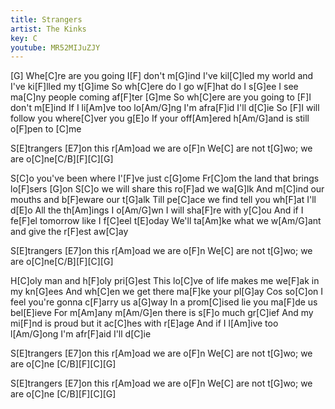 ```yaml
---
title: Strangers
artist: The Kinks
key: C
youtube: MR52MIJuZJY
---
```


[G]
Whe[C]re are you going I[F] don't m[G]ind
I've kil[C]led my world and I've ki[F]lled my t[G]ime
So wh[C]ere do I go w[F]hat do I s[G]ee
I see ma[C]ny people coming af[F]ter [G]me
So wh[C]ere are you going to [F]I don't m[E]ind
If I li[Am]ve too lo[Am/G]ng I'm afra[F]id I'll d[C]ie
So [F]I will follow you where[C]ver you g[E]o
If your off[Am]ered h[Am/G]and is still o[F]pen to [C]me

S[E]trangers [E7]on this r[Am]oad we are o[F]n
We[C] are not t[G]wo; we are o[C]ne[C/B][F][C][G]

S[C]o you've been where I'[F]ve just c[G]ome
Fr[C]om the land that brings lo[F]sers [G]on
S[C]o we will share this ro[F]ad we wa[G]lk
And m[C]ind our mouths and b[F]eware our t[G]alk
Till pe[C]ace we find tell you wh[F]at I'll d[E]o
All the th[Am]ings I o[Am/G]wn I will sha[F]re with y[C]ou
And if I fe[F]el tomorrow like I f[C]eel t[E]oday
We'll ta[Am]ke what we w[Am/G]ant and give the r[F]est aw[C]ay

S[E]trangers [E7]on this r[Am]oad we are o[F]n
We[C] are not t[G]wo; we are o[C]ne[C/B][F][C][G]

H[C]oly man and h[F]oly pri[G]est
This lo[C]ve of life makes me we[F]ak in my kn[G]ees
And wh[C]en we get there ma[F]ke your pl[G]ay
Cos so[C]on I feel you're gonna c[F]arry us a[G]way
In a prom[C]ised lie you ma[F]de us bel[E]ieve
For m[Am]any m[Am/G]en there is s[F]o much gr[C]ief
And my mi[F]nd is proud but it ac[C]hes with r[E]age
And if I l[Am]ive too l[Am/G]ong I'm afr[F]aid I'll d[C]ie

S[E]trangers [E7]on this r[Am]oad we are o[F]n
We[C] are not t[G]wo; we are o[C]ne [C/B][F][C][G]

S[E]trangers [E7]on this r[Am]oad we are o[F]n
We[C] are not t[G]wo; we are o[C]ne [C/B][F][C][G]
